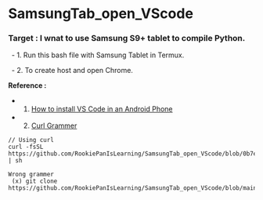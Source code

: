# SamsungTab_open_VScode

### Target :  I wnat to use Samsung S9+ tablet to compile Python. 

&ensp;- 1. Run this bash file with Samsung Tablet in Termux.

&ensp;- 2. To create host and open Chrome. 

**Reference :** 
- 1. [How to install VS Code in an Android Phone](https://www.codewithharry.com/blogpost/install-vs-code-in-android/)
- 2. [Curl Grammer](https://www.cjkuo.net/linux-curl-detail/)

```
// Using curl
curl -fsSL https://github.com/RookiePanIsLearning/SamsungTab_open_VScode/blob/0b7e05ca33e4ce270fee96ed0c6eb0fbcc62ff1b/Run.sh | sh
```

```
Wrong grammer
 (x) git clone https://github.com/RookiePanIsLearning/SamsungTab_open_VScode/blob/main/Run.sh
```
